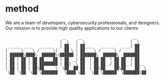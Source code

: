 # method

We are a team of developers, cybersecurity professionals, and designers. Our mission
is to provide high quality applications to our clients
```
                         __     __                      __    
                        |  \   |  \                    |  \   
 ______ ____   ______  _| ▓▓_  | ▓▓____   ______   ____| ▓▓   
|      \    \ /      \|   ▓▓ \ | ▓▓    \ /      \ /      ▓▓   
| ▓▓▓▓▓▓\▓▓▓▓\  ▓▓▓▓▓▓\\▓▓▓▓▓▓ | ▓▓▓▓▓▓▓\  ▓▓▓▓▓▓\  ▓▓▓▓▓▓▓   
| ▓▓ | ▓▓ | ▓▓ ▓▓    ▓▓ | ▓▓ __| ▓▓  | ▓▓ ▓▓  | ▓▓ ▓▓  | ▓▓   
| ▓▓ | ▓▓ | ▓▓ ▓▓▓▓▓▓▓▓ | ▓▓|  \ ▓▓  | ▓▓ ▓▓__/ ▓▓ ▓▓__| ▓▓__ 
| ▓▓ | ▓▓ | ▓▓\▓▓     \  \▓▓  ▓▓ ▓▓  | ▓▓\▓▓    ▓▓\▓▓    ▓▓  \
 \▓▓  \▓▓  \▓▓ \▓▓▓▓▓▓▓   \▓▓▓▓ \▓▓   \▓▓ \▓▓▓▓▓▓  \▓▓▓▓▓▓▓\▓▓
 ```
